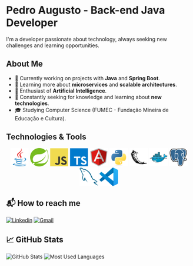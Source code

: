 # Pedro Augusto - Back-end Java Developer

I'm a developer passionate about technology, always seeking new challenges and learning opportunities.

## About Me

- 🔭 Currently working on projects with **Java** and **Spring Boot**.
- 🌱 Learning more about **microservices** and **scalable architectures**.
- 🤖 Enthusiast of **Artificial Intelligence**.
- 📘 Constantly seeking for knowledge and learning about **new technologies**.
- 🎓 Studying Computer Science (FUMEC - Fundação Mineira de Educação e Cultura).

## Technologies & Tools

<div align="center">

  <img height="50" src="https://raw.githubusercontent.com/devicons/devicon/master/icons/java/java-original.svg" alt="Java" />
  <img height="50" src="https://raw.githubusercontent.com/devicons/devicon/master/icons/spring/spring-original.svg" alt="Spring" />
  <img height="50" src="https://raw.githubusercontent.com/devicons/devicon/master/icons/javascript/javascript-original.svg" alt="JavaScript" />
  <img height="50" src="https://raw.githubusercontent.com/devicons/devicon/master/icons/typescript/typescript-original.svg" alt="TypeScript" />
  <img height="50" src="https://raw.githubusercontent.com/devicons/devicon/master/icons/angularjs/angularjs-original.svg" alt="Angular" />
  <img height="50" src="https://raw.githubusercontent.com/devicons/devicon/master/icons/python/python-original.svg" alt="Python" />
  <img height="50" src="https://raw.githubusercontent.com/devicons/devicon/master/icons/flask/flask-original.svg" alt="Flask" />
  <img height="50" src="https://raw.githubusercontent.com/devicons/devicon/master/icons/docker/docker-original.svg" alt="Docker" />
  <img height="50" src="https://raw.githubusercontent.com/devicons/devicon/master/icons/postgresql/postgresql-original.svg" alt="PostgreSQL" />
  <img height="50" src="https://raw.githubusercontent.com/devicons/devicon/master/icons/mysql/mysql-original.svg" alt="MySQL" />
  <img height="50" src="https://raw.githubusercontent.com/devicons/devicon/master/icons/vscode/vscode-original.svg" alt="VSCode" />

</div>

## 📬 How to reach me

[![Linkedin](https://img.shields.io/badge/-Linkedin-0A66C2?style=for-the-badge&logo=linkedin&link=https://www.linkedin.com/in/pedro-aires4)](https://www.linkedin.com/in/pedro-aires4)
[![Gmail](https://img.shields.io/badge/pedroaugustogoncalvesribeiro@-white?style=for-the-badge&logo=Gmail&logoColor=red&link=mailto:pedroaugustogoncalvesribeiro@gmail.com)](mailto:pedroaugustogoncalvesribeiro@gmail.com)
  
## 📈 GitHub Stats

<p align="row">
  <img src="https://github-readme-stats.vercel.app/api?username=Airesp4&show_icons=true&theme=radical" alt="GitHub Stats">
  <img src="https://github-readme-stats.vercel.app/api/top-langs/?username=Airesp4&layout=compact&theme=radical" alt="Most Used Languages">
</p>



<!---
Airesp4/Airesp4 is a ✨ special ✨ repository because its `README.md` (this file) appears on your GitHub profile.
You can click the Preview link to take a look at your changes.
--->
